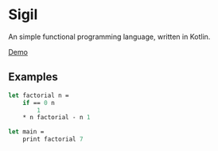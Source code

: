 # Sigil

An simple functional programming language, written in Kotlin.

[Demo](https://www.youtube.com/watch?v=h87cfyMY-ZA)

## Examples
```ocaml
let factorial n =
	if == 0 n
		1
	* n factorial - n 1

let main =
    print factorial 7
```

<!--- 
## To Do
- [x] function defintions
- [ ] if statements
- [ ] monadic IO
-->
